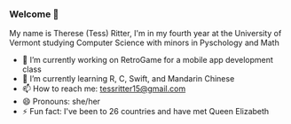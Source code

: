 ### Welcome 👋

My name is Therese (Tess) Ritter, I'm in my fourth year at the University of Vermont studying Computer Science with minors in Pyschology and Math

<!--
**taritter/taritter** is a ✨ _special_ ✨ repository because its `README.md` (this file) appears on your GitHub profile.

Here are some ideas to get you started:

- 🔭 I’m currently working on ...
- 🌱 I’m currently learning ...
- 👯 I’m looking to collaborate on ...
- 🤔 I’m looking for help with ...
- 💬 Ask me about ...
- 📫 How to reach me: ...
- 😄 Pronouns: ...
- ⚡ Fun fact: ...
-->

- 🔭 I’m currently working on RetroGame for a mobile app development class
- 🌱 I’m currently learning R, C, Swift, and Mandarin Chinese
- 📫 How to reach me: tessritter15@gmail.com
- 😄 Pronouns: she/her
- ⚡ Fun fact: I've been to 26 countries and have met Queen Elizabeth
